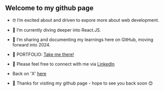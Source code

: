 <h2>Welcome to my github page</h2>

- 🤓 I’m excited about and driven to expore more about web development.
- 🌱 I’m currently diving deeper into React.JS.
  
- 📝 I’m sharing and documenting my learnings here on GitHub, moving forward into 2024.
- 🚨 PORTFOLIO: <a href="https://james-alderman-developer-portfolio.netlify.app/">Take me there!</a>
  
- 📲 Please feel free to connect with me via <a href="https://www.linkedin.com/in/jamespalderman/">LinkedIn</a>
- Back on 'X' <a href="https://twitter.com/_JamesCodes">here</a>
- 👋 Thanks for visiting my github page - hope to see you back soon 😊

